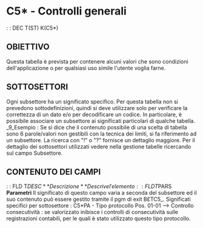 # C5* - Controlli generali
 :  : DEC T(ST) K(C5*)
## OBIETTIVO
Questa tabella è prevista per contenere alcuni valori che sono condizioni dell'applicazione o per qualsiasi uso simile l'utente voglia farne.
## SOTTOSETTORI
Ogni subsettore ha un significato specifico. Per questa tabella non si prevedono sottodefinizioni, quindi si deve utilizzare solo per verificare la correttezza di un dato e/o per decodificare un codice.
In particolare, è possibile associare un subsettore ai significati particolari di qualche tabella.
_9_Esempio : 
Se si dice che il contenuto possibile di una scelta di tabella sono 6 parole/valori non gestibili con la tecnica dei limiti, si fa riferimento ad un subsettore. La ricerca con "!" o "?" fornisce un dettaglio maggiore.
Per il dettaglio dei sottosettori utilizzati vedere nella gestione tabelle ricercando sul campo Subsettore.
## CONTENUTO DEI CAMPI
 :  : FLD T$DESC **Descrizione**
Descrive l'elemento
 :  : FLD T$PARS **Parametri**
Il significato di questo campo varia a seconda del subsettore ed il suo contenuto può essere gestito tramite il pgm di exit B£TC5_.
Significati specifici per sottosettore : 
C5*PA - Tipo protocollo
Pos. 01-01 --> Controllo consecutività :  se valorizzato inibisce i controlli di consecutività sulle registrazioni contabili, per le quali è stato utilizzato questo tipo protocollo.


